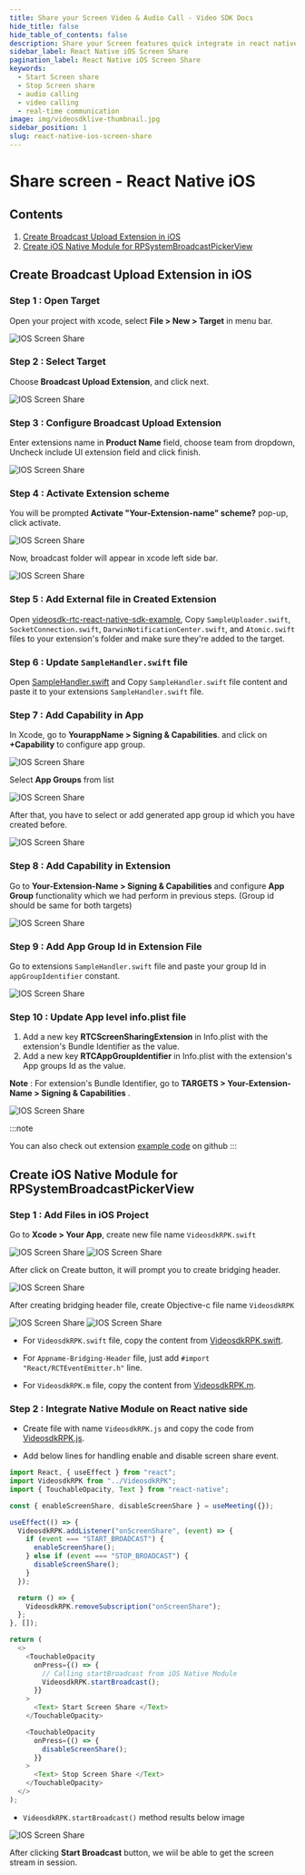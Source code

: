 ```yaml
---
title: Share your Screen Video & Audio Call - Video SDK Docs
hide_title: false
hide_table_of_contents: false
description: Share your Screen features quick integrate in react native IOS with Video SDK to add live video & audio conferencing to your applications.
sidebar_label: React Native iOS Screen Share
pagination_label: React Native iOS Screen Share
keywords:
  - Start Screen share
  - Stop Screen share
  - audio calling
  - video calling
  - real-time communication
image: img/videosdklive-thumbnail.jpg
sidebar_position: 1
slug: react-native-ios-screen-share
---
```


# Share screen - React Native iOS

## Contents

1. [Create Broadcast Upload Extension in iOS](/docs/guide/video-and-audio-calling-api-sdk/extras/react-native-ios-screen-share#create-broadcast-upload-extension-in-ios)
2. [Create iOS Native Module for RPSystemBroadcastPickerView](/docs/guide/video-and-audio-calling-api-sdk/extras/react-native-ios-screen-share#create-ios-native-module-for-rpsystembroadcastpickerview)

## Create Broadcast Upload Extension in iOS

### Step 1 : Open Target

Open your project with xcode, select **File > New > Target** in menu bar.

![IOS Screen Share](/img/ios-screenshare/step1-xcode.png)

### Step 2 : Select Target

Choose **Broadcast Upload Extension**, and click next.

![IOS Screen Share](/img/ios-screenshare/step2-xcode.png)

### Step 3 : Configure Broadcast Upload Extension

Enter extensions name in **Product Name** field, choose team from dropdown, Uncheck include UI extension field and click finish.

![IOS Screen Share](/img/ios-screenshare/step3-xcode.png)

### Step 4 : Activate Extension scheme

You will be prompted **Activate "Your-Extension-name" scheme?** pop-up, click activate.

![IOS Screen Share](/img/ios-screenshare/step4-xcode.png)

Now, broadcast folder will appear in xcode left side bar.

![IOS Screen Share](/img/ios-screenshare/step5-xcode.png)

### Step 5 : Add External file in Created Extension

Open [videosdk-rtc-react-native-sdk-example](https://github.com/videosdk-live/videosdk-rtc-react-native-sdk-example/tree/master/ios/BroadcastScreen), Copy `SampleUploader.swift`, `SocketConnection.swift`, `DarwinNotificationCenter.swift`, and `Atomic.swift` files to your extension's folder and make sure they're added to the target.

### Step 6 : Update `SampleHandler.swift` file

Open [SampleHandler.swift](https://github.com/videosdk-live/videosdk-rtc-react-native-sdk-example/blob/master/ios/BroadcastScreen/SampleHandler.swift) and Copy `SampleHandler.swift` file content and paste it to your extensions `SampleHandler.swift` file.

### Step 7 : Add Capability in App

In Xcode, go to **YourappName > Signing & Capabilities**. and click on **+Capability** to configure app group.

![IOS Screen Share](/img/ios-screenshare/step8-xcode.png)

Select **App Groups** from list

![IOS Screen Share](/img/ios-screenshare/step9-xcode.png)

After that, you have to select or add generated app group id which you have created before.

![IOS Screen Share](/img/ios-screenshare/step10-xcode.png)

### Step 8 : Add Capability in Extension

Go to **Your-Extension-Name > Signing & Capabilities** and configure **App Group** functionality which we had perform in previous steps. (Group id should be same for both targets)

![IOS Screen Share](/img/ios-screenshare/step11-xcode.png)

### Step 9 : Add App Group Id in Extension File

Go to extensions `SampleHandler.swift` file and paste your group Id in `appGroupIdentifier` constant.

![IOS Screen Share](/img/ios-screenshare/step12-xcode.png)

### Step 10 : Update App level info.plist file

1.  Add a new key **RTCScreenSharingExtension** in Info.plist with the extension's Bundle Identifier as the value.
2.  Add a new key **RTCAppGroupIdentifier** in Info.plist with the extension's App groups Id as the value.

**Note** : For extension's Bundle Identifier, go to **TARGETS > Your-Extension-Name > Signing & Capabilities** .

![IOS Screen Share](/img/ios-screenshare/step13-xcode.png)

:::note

You can also check out extension [example code](https://github.com/videosdk-live/videosdk-rtc-react-native-sdk-example/tree/master/ios/BroadcastScreen) on github
:::

## Create iOS Native Module for RPSystemBroadcastPickerView

### Step 1 : Add Files in iOS Project

Go to **Xcode > Your App**, create new file name `VideosdkRPK.swift`

![IOS Screen Share](/img/ios-screenshare/step18-xcode.png)
![IOS Screen Share](/img/ios-screenshare/step19-xcode.png)

After click on Create button, it will prompt you to create bridging header.

![IOS Screen Share](/img/ios-screenshare/step20-xcode.png)

After creating bridging header file, create Objective-c file name `VideosdkRPK`

![IOS Screen Share](/img/ios-screenshare/step21-xcode.png)
![IOS Screen Share](/img/ios-screenshare/step22-xcode.png)

- For `VideosdkRPK.swift` file, copy the content from [VideosdkRPK.swift](https://github.com/videosdk-live/videosdk-rtc-react-native-sdk-example/blob/master/ios/VideosdkRPK.swift).

- For `Appname-Bridging-Header` file, just add `#import "React/RCTEventEmitter.h"` line.

- For `VideosdkRPK.m` file, copy the content from [VideosdkRPK.m](https://github.com/videosdk-live/videosdk-rtc-react-native-sdk-example/blob/master/ios/VideosdkRPK.m).

### Step 2 : Integrate Native Module on React native side

- Create file with name `VideosdkRPK.js` and copy the code from [VideosdkRPK.js](https://github.com/videosdk-live/videosdk-rtc-react-native-sdk-example/blob/master/VideosdkRPK.js).

- Add below lines for handling enable and disable screen share event.

```js
import React, { useEffect } from "react";
import VideosdkRPK from "../VideosdkRPK";
import { TouchableOpacity, Text } from "react-native";

const { enableScreenShare, disableScreenShare } = useMeeting({});

useEffect(() => {
  VideosdkRPK.addListener("onScreenShare", (event) => {
    if (event === "START_BROADCAST") {
      enableScreenShare();
    } else if (event === "STOP_BROADCAST") {
      disableScreenShare();
    }
  });

  return () => {
    VideosdkRPK.removeSubscription("onScreenShare");
  };
}, []);

return (
  <>
    <TouchableOpacity
      onPress={() => {
        // Calling startBroadcast from iOS Native Module
        VideosdkRPK.startBroadcast();
      }}
    >
      <Text> Start Screen Share </Text>
    </TouchableOpacity>

    <TouchableOpacity
      onPress={() => {
        disableScreenShare();
      }}
    >
      <Text> Stop Screen Share </Text>
    </TouchableOpacity>
  </>
);
```

- `VideosdkRPK.startBroadcast()` method results below image

![IOS Screen Share](/img/ios-screenshare/step23-xcode.png)

After clicking **Start Broadcast** button, we wiil be able to get the screen stream in session.

<!-- ## How to Create App Group in Apple Store
### Step 1 : Go to App store

Navigate to [App Group](https://developer.apple.com/account/resources/identifiers/list/applicationGroup) and click on identifier.

![IOS Screen Share](/img/ios-screenshare/step14-xcode.png)

### Step 2 : Choose App Groups

Select **App Groups** from identifier and click on continue.
![IOS Screen Share](/img/ios-screenshare/step15-xcode.png)

### Step 3 : Add identifier

Add description and identifier, then click continue.

**Note** : Make sure the identifier prefix should be **group**, for example **group.com.ScreenBroadcast**.

![IOS Screen Share](/img/ios-screenshare/step16-xcode.png)

### Step 4 : Register identifier

Now, click on Register button to register this group.
![IOS Screen Share](/img/ios-screenshare/step17-xcode.png) -->

